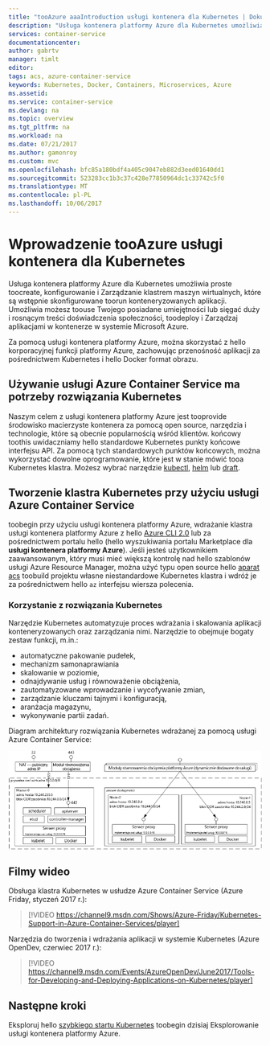 ```yaml
---
title: "tooAzure aaaIntroduction usługi kontenera dla Kubernetes | Dokumentacja firmy Microsoft"
description: "Usługa kontenera platformy Azure dla Kubernetes umożliwia proste toodeploy aplikacji i zarządzanie nimi na podstawie kontenera na platformie Azure."
services: container-service
documentationcenter: 
author: gabrtv
manager: timlt
editor: 
tags: acs, azure-container-service
keywords: Kubernetes, Docker, Containers, Microservices, Azure
ms.assetid: 
ms.service: container-service
ms.devlang: na
ms.topic: overview
ms.tgt_pltfrm: na
ms.workload: na
ms.date: 07/21/2017
ms.author: gamonroy
ms.custom: mvc
ms.openlocfilehash: bfc85a180bdf4a405c9047eb882d3eed01640dd1
ms.sourcegitcommit: 523283cc1b3c37c428e77850964dc1c33742c5f0
ms.translationtype: MT
ms.contentlocale: pl-PL
ms.lasthandoff: 10/06/2017
---
```

# <a name="introduction-tooazure-container-service-for-kubernetes"></a>Wprowadzenie tooAzure usługi kontenera dla Kubernetes
Usługa kontenera platformy Azure dla Kubernetes umożliwia proste toocreate, konfigurowanie i Zarządzanie klastrem maszyn wirtualnych, które są wstępnie skonfigurowane toorun konteneryzowanych aplikacji. Umożliwia możesz toouse Twojego posiadane umiejętności lub sięgać duży i rosnącym treści doświadczenia społeczności, toodeploy i Zarządzaj aplikacjami w kontenerze w systemie Microsoft Azure.

Za pomocą usługi kontenera platformy Azure, można skorzystać z hello korporacyjnej funkcji platformy Azure, zachowując przenośność aplikacji za pośrednictwem Kubernetes i hello Docker format obrazu.

## <a name="using-azure-container-service-for-kubernetes"></a>Używanie usługi Azure Container Service ma potrzeby rozwiązania Kubernetes
Naszym celem z usługi kontenera platformy Azure jest tooprovide środowisko macierzyste kontenera za pomocą open source, narzędzia i technologie, które są obecnie popularnością wśród klientów. końcowy toothis uwidaczniamy hello standardowe Kubernetes punkty końcowe interfejsu API. Za pomocą tych standardowych punktów końcowych, można wykorzystać dowolne oprogramowanie, które jest w stanie mówić tooa Kubernetes klastra. Możesz wybrać narzędzie [kubectl](https://kubernetes.io/docs/user-guide/kubectl-overview/), [helm](https://helm.sh/) lub [draft](https://github.com/Azure/draft).

## <a name="creating-a-kubernetes-cluster-using-azure-container-service"></a>Tworzenie klastra Kubernetes przy użyciu usługi Azure Container Service
toobegin przy użyciu usługi kontenera platformy Azure, wdrażanie klastra usługi kontenera platformy Azure z hello [Azure CLI 2.0](container-service-kubernetes-walkthrough.md) lub za pośrednictwem portalu hello (hello wyszukiwania portalu Marketplace dla **usługi kontenera platformy Azure**). Jeśli jesteś użytkownikiem zaawansowanym, który musi mieć większą kontrolę nad hello szablonów usługi Azure Resource Manager, można użyć typu open source hello [aparat acs](https://github.com/Azure/acs-engine) toobuild projektu własne niestandardowe Kubernetes klastra i wdróż je za pośrednictwem hello `az` interfejsu wiersza polecenia.

### <a name="using-kubernetes"></a>Korzystanie z rozwiązania Kubernetes
Narzędzie Kubernetes automatyzuje proces wdrażania i skalowania aplikacji konteneryzowanych oraz zarządzania nimi. Narzędzie to obejmuje bogaty zestaw funkcji, m.in.:
* automatyczne pakowanie pudełek,
* mechanizm samonaprawiania
* skalowanie w poziomie,
* odnajdywanie usług i równoważenie obciążenia,
* zautomatyzowane wprowadzanie i wycofywanie zmian,
* zarządzanie kluczami tajnymi i konfiguracją,
* aranżacja magazynu,
* wykonywanie partii zadań.

Diagram architektury rozwiązania Kubernetes wdrażanej za pomocą usługi Azure Container Service:

![Usługa kontenera platformy Azure skonfigurowane toouse Kubernetes.](media/acs-intro/kubernetes.png)

## <a name="videos"></a>Filmy wideo

Obsługa klastra Kubernetes w usłudze Azure Container Service (Azure Friday, styczeń 2017 r.):

> [!VIDEO https://channel9.msdn.com/Shows/Azure-Friday/Kubernetes-Support-in-Azure-Container-Services/player]
>
>

Narzędzia do tworzenia i wdrażania aplikacji w systemie Kubernetes (Azure OpenDev, czerwiec 2017 r.):

> [!VIDEO https://channel9.msdn.com/Events/AzureOpenDev/June2017/Tools-for-Developing-and-Deploying-Applications-on-Kubernetes/player]
>
>

## <a name="next-steps"></a>Następne kroki

Eksploruj hello [szybkiego startu Kubernetes](container-service-kubernetes-walkthrough.md) toobegin dzisiaj Eksplorowanie usługi kontenera platformy Azure.
